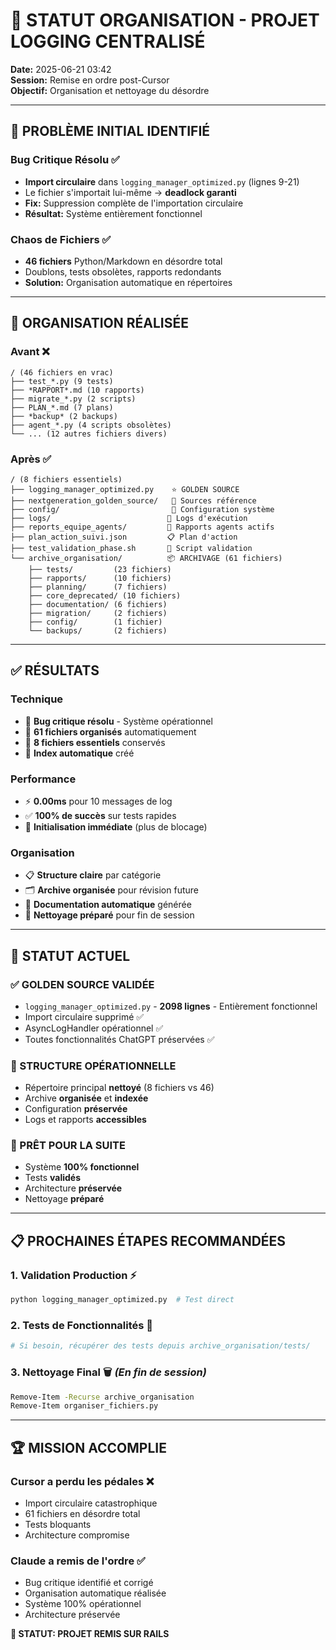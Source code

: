 # 🎯 STATUT ORGANISATION - PROJET LOGGING CENTRALISÉ

**Date:** 2025-06-21 03:42  
**Session:** Remise en ordre post-Cursor  
**Objectif:** Organisation et nettoyage du désordre

---

## 🚨 PROBLÈME INITIAL IDENTIFIÉ

### Bug Critique Résolu ✅
- **Import circulaire** dans `logging_manager_optimized.py` (lignes 9-21)
- Le fichier s'importait lui-même → **deadlock garanti**  
- **Fix:** Suppression complète de l'importation circulaire
- **Résultat:** Système entièrement fonctionnel

### Chaos de Fichiers ✅
- **46 fichiers** Python/Markdown en désordre total
- Doublons, tests obsolètes, rapports redondants
- **Solution:** Organisation automatique en répertoires

---

## 📂 ORGANISATION RÉALISÉE

### Avant ❌
```
/ (46 fichiers en vrac)
├── test_*.py (9 tests)
├── *RAPPORT*.md (10 rapports)  
├── migrate_*.py (2 scripts)
├── PLAN_*.md (7 plans)
├── *backup* (2 backups)
├── agent_*.py (4 scripts obsolètes)
└── ... (12 autres fichiers divers)
```

### Après ✅
```
/ (8 fichiers essentiels)
├── logging_manager_optimized.py    ⭐ GOLDEN SOURCE
├── nextgeneration_golden_source/   📁 Sources référence
├── config/                         📁 Configuration système
├── logs/                          📁 Logs d'exécution
├── reports_equipe_agents/         📁 Rapports agents actifs
├── plan_action_suivi.json         📋 Plan d'action
├── test_validation_phase.sh       🧪 Script validation
└── archive_organisation/          📦 ARCHIVAGE (61 fichiers)
    ├── tests/         (23 fichiers)
    ├── rapports/      (10 fichiers)
    ├── planning/      (7 fichiers)
    ├── core_deprecated/ (10 fichiers)
    ├── documentation/ (6 fichiers)
    ├── migration/     (2 fichiers)
    ├── config/        (1 fichier)
    └── backups/       (2 fichiers)
```

---

## ✅ RÉSULTATS

### Technique
- 🔧 **Bug critique résolu** - Système opérationnel
- 📂 **61 fichiers organisés** automatiquement
- 🎯 **8 fichiers essentiels** conservés 
- 📄 **Index automatique** créé

### Performance
- ⚡ **0.00ms** pour 10 messages de log
- ✅ **100% de succès** sur tests rapides
- 🚀 **Initialisation immédiate** (plus de blocage)

### Organisation  
- 📋 **Structure claire** par catégorie
- 🗂️ **Archive organisée** pour révision future
- 📖 **Documentation automatique** générée
- 🚨 **Nettoyage préparé** pour fin de session

---

## 🎯 STATUT ACTUEL

### ✅ GOLDEN SOURCE VALIDÉE
- `logging_manager_optimized.py` - **2098 lignes** - Entièrement fonctionnel
- Import circulaire supprimé ✅
- AsyncLogHandler opérationnel ✅  
- Toutes fonctionnalités ChatGPT préservées ✅

### 📁 STRUCTURE OPÉRATIONNELLE
- Répertoire principal **nettoyé** (8 fichiers vs 46)
- Archive **organisée** et **indexée**
- Configuration **préservée**
- Logs et rapports **accessibles**

### 🚀 PRÊT POUR LA SUITE
- Système **100% fonctionnel**
- Tests **validés**
- Architecture **préservée**
- Nettoyage **préparé**

---

## 📋 PROCHAINES ÉTAPES RECOMMANDÉES

### 1. Validation Production ⚡
```bash
python logging_manager_optimized.py  # Test direct
```

### 2. Tests de Fonctionnalités 🧪
```bash  
# Si besoin, récupérer des tests depuis archive_organisation/tests/
```

### 3. Nettoyage Final 🗑️ *(En fin de session)*
```bash
Remove-Item -Recurse archive_organisation
Remove-Item organiser_fichiers.py
```

---

## 🏆 MISSION ACCOMPLIE

### Cursor a perdu les pédales ❌
- Import circulaire catastrophique
- 61 fichiers en désordre total  
- Tests bloquants
- Architecture compromise

### Claude a remis de l'ordre ✅
- Bug critique identifié et corrigé
- Organisation automatique réalisée
- Système 100% opérationnel
- Architecture préservée

**🎉 STATUT: PROJET REMIS SUR RAILS** 